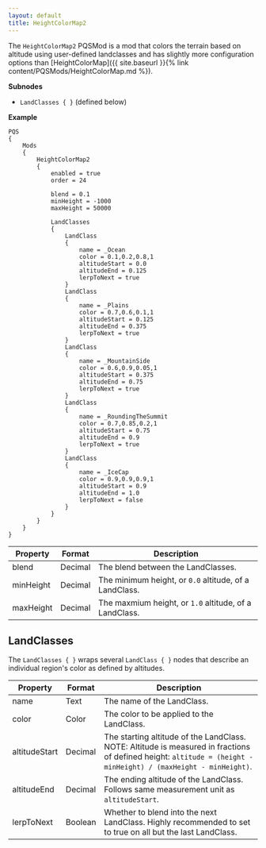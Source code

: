 ```yaml
---
layout: default
title: HeightColorMap2
---
```


The `HeightColorMap2` PQSMod is a mod that colors the terrain based on altitude using user-defined landclasses and has slightly more configuration options than [HeightColorMap]({{ site.baseurl }}{% link content/PQSMods/HeightColorMap.md %}).

**Subnodes**
* `LandClasses { }` (defined below)

**Example**
```
PQS
{
    Mods
    {
        HeightColorMap2
        {
            enabled = true
            order = 24
            
            blend = 0.1
            minHeight = -1000
            maxHeight = 50000
            
            LandClasses
            {
                LandClass
                {
                    name = _Ocean
                    color = 0.1,0.2,0.8,1
                    altitudeStart = 0.0
                    altitudeEnd = 0.125
                    lerpToNext = true
                }
                LandClass
                {
                    name = _Plains
                    color = 0.7,0.6,0.1,1
                    altitudeStart = 0.125
                    altitudeEnd = 0.375
                    lerpToNext = true
                }
                LandClass
                {
                    name = _MountainSide
                    color = 0.6,0.9,0.05,1
                    altitudeStart = 0.375
                    altitudeEnd = 0.75
                    lerpToNext = true
                }
                LandClass
                {
                    name = _RoundingTheSummit
                    color = 0.7,0.85,0.2,1
                    altitudeStart = 0.75
                    altitudeEnd = 0.9
                    lerpToNext = true
                }
                LandClass
                {
                    name = _IceCap
                    color = 0.9,0.9,0.9,1
                    altitudeStart = 0.9
                    altitudeEnd = 1.0
                    lerpToNext = false
                }
            }
        }
    }
}
```

|Property|Format|Description|
|--------|------|-----------|
|blend|Decimal|The blend between the LandClasses.|
|minHeight|Decimal|The minimum height, or `0.0` altitude, of a LandClass.|
|maxHeight|Decimal|The maxmium height, or `1.0` altitude, of a LandClass.|

## LandClasses
The `LandClasses { }` wraps several `LandClass { }` nodes that describe an individual region's color as defined by altitudes.

|Property|Format|Description|
|--------|------|-----------|
|name|Text|The name of the LandClass.|
|color|Color|The color to be applied to the LandClass.|
|altitudeStart|Decimal|The starting altitude of the LandClass. NOTE: Altitude is measured in fractions of defined height: `altitude = (height - minHeight) / (maxHeight - minHeight)`.|
|altitudeEnd|Decimal|The ending altitude of the LandClass. Follows same measurement unit as `altitudeStart`.|
|lerpToNext|Boolean|Whether to blend into the next LandClass. Highly recommended to set to true on all but the last LandClass.|
